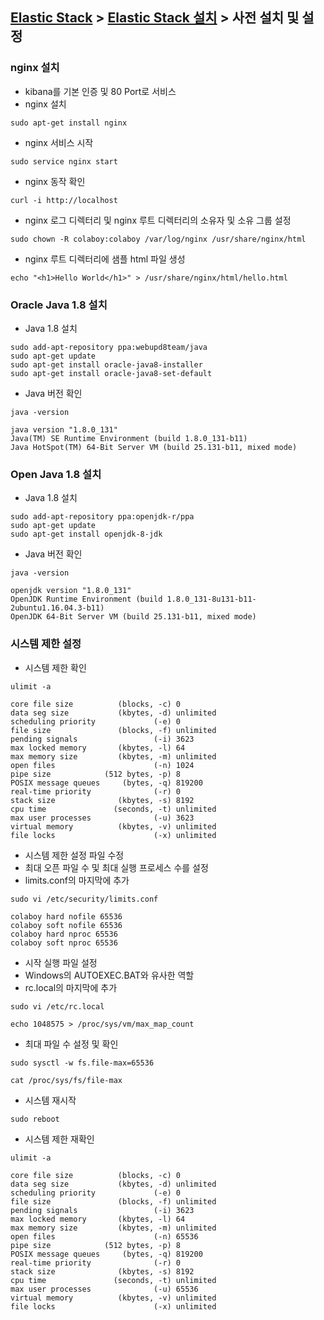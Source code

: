 ﻿## [Elastic Stack](https://github.com/colaboy2010hot/ElasticStack/blob/master/README.md) > [Elastic Stack 설치](https://github.com/colaboy2010hot/ElasticStack/blob/master/Install/README.md) > 사전 설치 및 설정

### nginx 설치

* kibana를 기본 인증 및 80 Port로 서비스
* nginx 설치
```
sudo apt-get install nginx
```
* nginx 서비스 시작
```
sudo service nginx start
```
* nginx 동작 확인
```
curl -i http://localhost
```
* nginx 로그 디렉터리 및 nginx 루트 디렉터리의 소유자 및 소유 그룹 설정
```
sudo chown -R colaboy:colaboy /var/log/nginx /usr/share/nginx/html
```
* nginx 루트 디렉터리에 샘플 html 파일 생성
```
echo "<h1>Hello World</h1>" > /usr/share/nginx/html/hello.html
```

### Oracle Java 1.8 설치

* Java 1.8 설치
```
sudo add-apt-repository ppa:webupd8team/java
sudo apt-get update
sudo apt-get install oracle-java8-installer
sudo apt-get install oracle-java8-set-default
```

* Java 버전 확인
```
java -version
```
```
java version "1.8.0_131"
Java(TM) SE Runtime Environment (build 1.8.0_131-b11)
Java HotSpot(TM) 64-Bit Server VM (build 25.131-b11, mixed mode)

```

### Open Java 1.8 설치

* Java 1.8 설치
```
sudo add-apt-repository ppa:openjdk-r/ppa
sudo apt-get update
sudo apt-get install openjdk-8-jdk
```

* Java 버전 확인
```
java -version
```
```
openjdk version "1.8.0_131"
OpenJDK Runtime Environment (build 1.8.0_131-8u131-b11-2ubuntu1.16.04.3-b11)
OpenJDK 64-Bit Server VM (build 25.131-b11, mixed mode)

```

### 시스템 제한 설정

* 시스템 제한 확인
```
ulimit -a
```
```
core file size          (blocks, -c) 0
data seg size           (kbytes, -d) unlimited
scheduling priority             (-e) 0
file size               (blocks, -f) unlimited
pending signals                 (-i) 3623
max locked memory       (kbytes, -l) 64
max memory size         (kbytes, -m) unlimited
open files                      (-n) 1024
pipe size            (512 bytes, -p) 8
POSIX message queues     (bytes, -q) 819200
real-time priority              (-r) 0
stack size              (kbytes, -s) 8192
cpu time               (seconds, -t) unlimited
max user processes              (-u) 3623
virtual memory          (kbytes, -v) unlimited
file locks                      (-x) unlimited

```

* 시스템 제한 설정 파일 수정
* 최대 오픈 파일 수 및 최대 실행 프로세스 수를 설정
* limits.conf의 마지막에 추가
```
sudo vi /etc/security/limits.conf
```
```
colaboy hard nofile 65536
colaboy soft nofile 65536
colaboy hard nproc 65536
colaboy soft nproc 65536
```

* 시작 실행 파일 설정
* Windows의 AUTOEXEC.BAT와 유사한 역할
* rc.local의 마지막에 추가
```
sudo vi /etc/rc.local
```
```
echo 1048575 > /proc/sys/vm/max_map_count
```

* 최대 파일 수 설정 및 확인
```
sudo sysctl -w fs.file-max=65536
```
```
cat /proc/sys/fs/file-max
```

* 시스템 재시작
```
sudo reboot
```

* 시스템 제한 재확인
```
ulimit -a
```
```
core file size          (blocks, -c) 0
data seg size           (kbytes, -d) unlimited
scheduling priority             (-e) 0
file size               (blocks, -f) unlimited
pending signals                 (-i) 3623
max locked memory       (kbytes, -l) 64
max memory size         (kbytes, -m) unlimited
open files                      (-n) 65536
pipe size            (512 bytes, -p) 8
POSIX message queues     (bytes, -q) 819200
real-time priority              (-r) 0
stack size              (kbytes, -s) 8192
cpu time               (seconds, -t) unlimited
max user processes              (-u) 65536
virtual memory          (kbytes, -v) unlimited
file locks                      (-x) unlimited

```